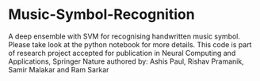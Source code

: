# Music-Symbol-Recognition
A deep ensemble with SVM for recognising handwritten music symbol. Please take look at the python notebook for more details.
This code is part of research project accepted for publication in Neural Computing and Applications, Springer Nature authored by: Ashis Paul, Rishav Pramanik, Samir Malakar and Ram Sarkar
